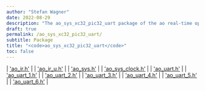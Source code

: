```yaml
---
author: "Stefan Wagner"
date: 2022-08-29
description: "The ao_sys_xc32_pic32_uart package of the ao real-time operating system."
draft: true
permalink: /ao_sys_xc32_pic32_uart/ 
subtitle: Package
title: "<code>ao_sys_xc32_pic32_uart</code>"
toc: false
---
```


| ['ao_ir.h'](ao_ir.h.md) |
| ['ao_ir_u.h'](ao_ir_u.h.md) |
| ['ao_sys.h'](ao_sys.h.md) |
| ['ao_sys_clock.h'](ao_sys_clock.h.md) |
| ['ao_uart.h'](ao_uart.h.md) |
| ['ao_uart_1.h'](ao_uart_1.h.md) |
| ['ao_uart_2.h'](ao_uart_2.h.md) |
| ['ao_uart_3.h'](ao_uart_3.h.md) |
| ['ao_uart_4.h'](ao_uart_4.h.md) |
| ['ao_uart_5.h'](ao_uart_5.h.md) |
| ['ao_uart_6.h'](ao_uart_6.h.md) |
